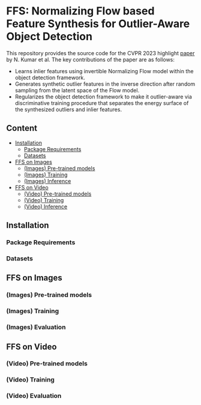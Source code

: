 # FFS: Normalizing Flow based Feature Synthesis for Outlier-Aware Object Detection
This repository provides the source code for the CVPR 2023 highlight [paper](https://arxiv.org/abs/2302.07106) by N. Kumar et al. The key contributions of the paper are as follows:
* Learns inlier features using invertible Normalizing Flow model within the object detection framework. 
* Generates synthetic outlier features in the inverse direction after random sampling from the latent space of the Flow model. 
* Regularizes the object detection framework to make it outlier-aware via discriminative training procedure that separates the energy surface of the synthesized outliers and inlier features. 

## Content
* [Installation](#Installation)
  * [Package Requirements](#package-requirements)
  * [Datasets](#Datasets)
* [FFS on Images](#FFS-on-Images)
  * [(Images) Pre-trained models](#(Images)-Pre-trained-models)
  * [(Images) Training](#(Images)-Training)
  * [(Images) Inference](#(Images)-Inference)
* [FFS on Video](#FFS-on-Video) 
  * [(Video) Pre-trained models](#(Video)-Pre-trained-models)
  * [(Video) Training](#(Video)-Training)
  * [(Video) Inference](#(Video)-Inference)

## Installation

### Package Requirements
### Datasets

## FFS on Images

### (Images) Pre-trained models
### (Images) Training
### (Images) Evaluation

## FFS on Video

### (Video) Pre-trained models
### (Video) Training
### (Video) Evaluation
